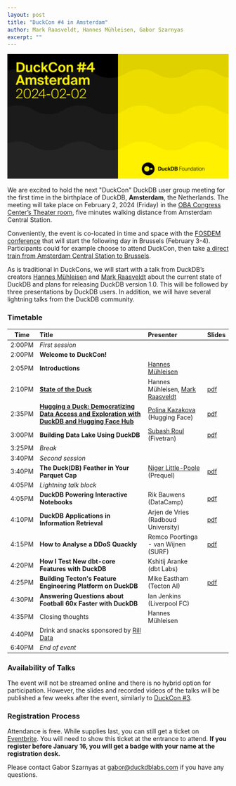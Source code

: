 ```yaml
---
layout: post
title: "DuckCon #4 in Amsterdam"
author: Mark Raasveldt, Hannes Mühleisen, Gabor Szarnyas
excerpt: ""
---
```


<img src="/images/duckcon4-splashscreen.png"
     alt="DuckCon #4 Splashscreen"
     width="680"
     />

We are excited to hold the next "DuckCon" DuckDB user group meeting for the first time in the birthplace of DuckDB, **Amsterdam**, the Netherlands. The meeting will take place on February 2, 2024 (Friday) in the [OBA Congress Center’s Theater room](https://www.obacongres.nl/congres-&-beurs), five minutes walking distance from Amsterdam Central Station.

Conveniently, the event is co-located in time and space with the [FOSDEM conference](https://fosdem.org/2024/) that will start the following day in Brussels (February 3-4). Participants could for example choose to attend DuckCon, then take [a direct train from Amsterdam Central Station to Brussels](https://www.thetrainline.com/book/results?origin=urn%3Atrainline%3Ageneric%3Aloc%3A5894&destination=urn%3Atrainline%3Ageneric%3Aloc%3A5974&outwardDate=2024-02-02T18%3A15%3A00&outwardDateType=departAfter&journeySearchType=single&passengers%5B%5D=1996-10-04%7Cd34963f0-4e57-422e-a8be-848783b83a2d&directSearch=false&selectedOutward=C1SRpGy5UVI%3D%3ACwVMIYhanGk%3D%3AStandard).

As is traditional in DuckCons, we will start with a talk from DuckDB’s creators [Hannes Mühleisen](https://hannes.muehleisen.org/) and [Mark Raasveldt](https://mytherin.github.io/) about the current state of DuckDB and plans for releasing DuckDB version 1.0. This will be followed by three presentations by DuckDB users. In addition, we will have several lightning talks from the DuckDB community.

### Timetable

| Time   | Title                                                                                               | Presenter                                                                 | Slides |
| ------ | :-------------------------------------------------------------------------------------------------- | :-------------------------------------------------------------------------| :----- |
| 2:00PM | _First session_                                                                                     |                                                                           | |
| 2:00PM | **Welcome to DuckCon!**                                                                             |                                                                           | |
| 2:05PM | **Introductions**                                                                                   | [Hannes Mühleisen](https://hannes.muehleisen.org/)                        | |
| 2:10PM | [**State of the Duck**](https://youtu.be/cyZfpXxXojE)                                               | Hannes Mühleisen, [Mark Raasveldt](https://mytherin.github.io/)           | [pdf](https://blobs.duckdb.org/events/duckcon4/duckcon4-mark-raasveldt-hannes-muhleisen-state-of-the-duck.pdf) |
| 2:35PM | [**Hugging a Duck: Democratizing Data Access and Exploration with DuckDB and Hugging Face Hub**](https://youtu.be/tnlq0qGo59s) | [Polina Kazakova](https://huggingface.co/polinaeterna) (Hugging Face) | [pdf](https://blobs.duckdb.org/events/duckcon4/polina-kazakova-hugging-a-duck.pdf) |
| 3:00PM | **Building Data Lake Using DuckDB**                                                                 | [Subash Roul](https://www.linkedin.com/in/subashroul/) (Fivetran)         | [pdf](https://blobs.duckdb.org/events/duckcon4/subash-roul-building-a-data-lake-solution-using-duckdb.pdf) |
| 3:25PM | _Break_                                                                                             |                                                                           | |
| 3:40PM | _Second session_                                                                                    |                                                                           | |
| 3:40PM | **The Duck(DB) Feather in Your Parquet Cap**                                                        | [Niger Little-Poole](https://www.linkedin.com/in/nlittlepoole/) (Prequel) | [pdf](https://blobs.duckdb.org/events/duckcon4/niger-little-poole-the-duckdb-feather-in-your-parquet-cap.pdf) |
| 4:05PM | _Lightning talk block_                                                                              |                                                                           | |
| 4:05PM | **DuckDB Powering Interactive Notebooks**                                                           | Rik Bauwens (DataCamp)                                                    | [pdf](https://blobs.duckdb.org/events/duckcon4/rik-bauwens-duckdb-at-datacamp.pdf) |
| 4:10PM | **DuckDB Applications in Information Retrieval**                                                    | Arjen de Vries (Radboud University)                                       | [pdf](https://blobs.duckdb.org/events/duckcon4/arjen-de-vries-duckdb-applications-in-ir.pdf) |
| 4:15PM | **How to Analyse a DDoS Quackly**                                                                   | Remco Poortinga - van Wijnen (SURF)                                       | [pdf](https://blobs.duckdb.org/events/duckcon4/remco-poortinga-van-wijnen-how-to-analyse-a-ddos-quackly.pdf) |
| 4:20PM | **How I Test New dbt-core Features with DuckDB**                                                    | Kshitij Aranke (dbt Labs)                                                 | |
| 4:25PM | **Building Tecton's Feature Engineering Platform on DuckDB**                                        | Mike Eastham (Tecton AI)                                                  | [pdf](https://blobs.duckdb.org/events/duckcon4/mike-eastham-building-tectons-data-engineering-platform-on-duckdb.pdf) |
| 4:30PM | **Answering Questions about Football 60x Faster with DuckDB**                                       | Ian Jenkins (Liverpool FC)                                                | |
| 4:35PM | Closing thoughts                                                                                    | Hannes Mühleisen                                                          | |
| 4:40PM | Drink and snacks sponsored by [Rill Data](https://www.rilldata.com/)                                |                                                                           | |
| 6:40PM | _End of event_                                                                                      |                                                                           | |

### Availability of Talks

The event will not be streamed online and there is no hybrid option for participation.
However, the slides and recorded videos of the talks will be published a few weeks after the event, similarly to [DuckCon #3](/2023/04/28/duckcon3).

### Registration Process

Attendance is free. While supplies last, you can still get a ticket on [Eventbrite](https://www.eventbrite.com/e/duckcon-4-amsterdam-tickets-733383609117). You will need to show this ticket at the entrance to attend. **If you register before January 16, you will get a badge with your name at the registration desk.**

Please contact Gabor Szarnyas at [gabor@duckdblabs.com](mailto:gabor@duckdblabs.com) if you have any questions.
